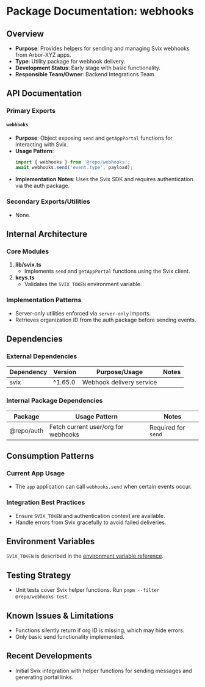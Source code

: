 # Package Documentation: webhooks

## Overview
- **Purpose**: Provides helpers for sending and managing Svix webhooks from Arbor-XYZ apps.
- **Type**: Utility package for webhook delivery.
- **Development Status**: Early stage with basic functionality.
- **Responsible Team/Owner**: Backend Integrations Team.

## API Documentation

### Primary Exports

#### `webhooks`
- **Purpose**: Object exposing `send` and `getAppPortal` functions for interacting with Svix.
- **Usage Pattern**:
  ```ts
  import { webhooks } from '@repo/webhooks';
  await webhooks.send('event.type', payload);
  ```
- **Implementation Notes**: Uses the Svix SDK and requires authentication via the auth package.

### Secondary Exports/Utilities
- None.

## Internal Architecture

### Core Modules
1. **lib/svix.ts**
   - Implements `send` and `getAppPortal` functions using the Svix client.
2. **keys.ts**
   - Validates the `SVIX_TOKEN` environment variable.

### Implementation Patterns
- Server-only utilities enforced via `server-only` imports.
- Retrieves organization ID from the auth package before sending events.

## Dependencies

### External Dependencies
| Dependency | Version | Purpose/Usage | Notes |
|------------|---------|--------------|-------|
| svix | ^1.65.0 | Webhook delivery service | |

### Internal Package Dependencies
| Package | Usage Pattern | Notes |
|---------|---------------|-------|
| @repo/auth | Fetch current user/org for webhooks | Required for `send` |

## Consumption Patterns

### Current App Usage
- The `app` application can call `webhooks.send` when certain events occur.

### Integration Best Practices
- Ensure `SVIX_TOKEN` and authentication context are available.
- Handle errors from Svix gracefully to avoid failed deliveries.

## Environment Variables
`SVIX_TOKEN` is described in the [environment variable reference](../environment-variables.md).

## Testing Strategy
- Unit tests cover Svix helper functions. Run `pnpm --filter @repo/webhooks test`.

## Known Issues & Limitations
- Functions silently return if org ID is missing, which may hide errors.
- Only basic send functionality implemented.

## Recent Developments
- Initial Svix integration with helper functions for sending messages and generating portal links.

